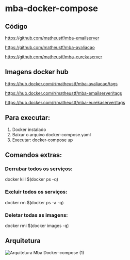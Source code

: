 # mba-docker-compose


## Código
https://github.com/matheustf/mba-emailserver

https://github.com/matheustf/mba-avaliacao

https://github.com/matheustf/mba-eurekaserver

## Imagens docker hub
https://hub.docker.com/r/matheustf/mba-avaliacao/tags

https://hub.docker.com/r/matheustf/mba-emailserver/tags

https://hub.docker.com/r/matheustf/mba-eurekaserver/tags

## Para executar:

1. Docker instalado
2. Baixar o arquivo docker-compose.yaml
3. Executar: 
  docker-compose up
  
## Comandos extras:
 
### Derrubar todos os serviços:
docker kill $(docker ps -q)

### Excluir todos os serviços:
docker rm $(docker ps -a -q)

### Deletar todas as imagens:
docker rmi $(docker images -q)

## Arquitetura

![Arquitetura Mba Docker-compose (1)](https://user-images.githubusercontent.com/16195588/155224200-bdfd669b-b98c-4f8e-8ee7-ba1406fe7fb7.jpg)
